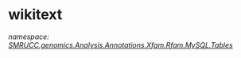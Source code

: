 ﻿# wikitext
_namespace: [SMRUCC.genomics.Analysis.Annotations.Xfam.Rfam.MySQL.Tables](./index.md)_






